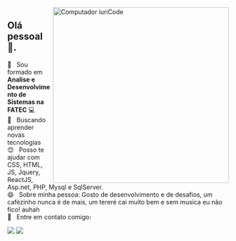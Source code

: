 
<!--
**JhowArenas/JhowArenas** is a ✨ _special_ ✨ repository because its `README.md` (this file) appears on your GitHub profile.

Here are some ideas to get you started:

- 🔭 I’m currently working on ...
- 🌱 I’m currently learning ...
- 👯 I’m looking to collaborate on ...
- 🤔 I’m looking for help with ...
- 💬 Ask me about ...
- 📫 How to reach me: ...
- 😄 Pronouns: ...
- ⚡ Fun fact: ...
-->

<img src="https://media1.giphy.com/media/gh0RRgkTXedvF0pDc0/giphy.gif" min-width="400px" max-width="400px" width="400px" align="right" alt="Computador iuriCode">

<div align="left">
 
## Olá pessoal 👋.

 :blue_book:  &nbsp; Sou formado em **Analise e Desenvolvimento de Sistemas na FATEC** :computer:
 <br/> :purple_heart: &nbsp; Buscando aprender novas tecnologias
 <br/> :blush: &nbsp; Posso te ajudar com CSS, HTML, JS, Jquery, ReactJS, Asp.net, PHP, Mysql e SqlServer.
 <br/> 😄 &nbsp; Sobre minha pessoa: Gosto de desenvolvimento e de desafios, um cafézinho nunca é de mais, um tereré cai muito bem e sem musica eu não fico! auhah
 <br/> :email: &nbsp; Entre em contato comigo: 
 
 <a target="_blank" href="https://www.linkedin.com/in/jhowarenas/" alt="Linkedin">
  <img src="https://img.shields.io/badge/-Linkedin-0e76a8?style=flat-square&logo=Linkedin&logoColor=white&link=www.linkedin.com/in/jhowarenas/" /></a>

  <a target="_blank" href="https://api.whatsapp.com/send?phone=5514981572661" alt="WhatsApp">
  <img src="https://img.shields.io/badge/-WhatsApp-25d366?style=flat-square&labelColor=25d366&logo=whatsapp&logoColor=white&link=https://api.whatsapp.com/send?phone=5514981572661"/></a>
</div>
